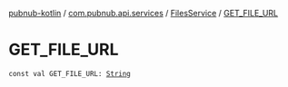 [pubnub-kotlin](../../index.md) / [com.pubnub.api.services](../index.md) / [FilesService](index.md) / [GET_FILE_URL](./-g-e-t_-f-i-l-e_-u-r-l.md)

# GET_FILE_URL

`const val GET_FILE_URL: `[`String`](https://kotlinlang.org/api/latest/jvm/stdlib/kotlin/-string/index.html)